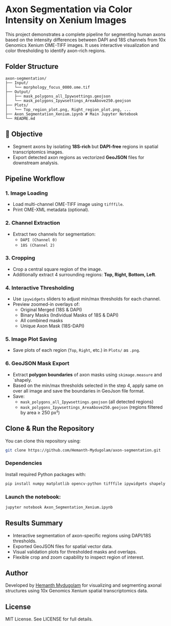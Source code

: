 # Axon Segmentation via Color Intensity on Xenium Images
This project demonstrates a complete pipeline for segmenting human axons based on the intensity differences between DAPI and 18S channels from 10x Genomics Xenium OME-TIFF images. It uses interactive visualization and color thresholding to identify axon-rich regions.

##  Folder Structure
```
axon-segmentation/
├── Input/
│   └── morphology_focus_0000.ome.tif
├── Output/
│   ├── mask_polygons_all_Ipywsettings.geojson
│   └── mask_polygons_Ipywsettings_AreaAbove250.geojson
├── Plots/
│   └── Top_region_plot.png, Right_region_plot.png, ...
├── Axon_Segmentation_Xenium.ipynb # Main Jupyter Notebook
└── README.md
```
## 🎯 Objective

- Segment axons by isolating **18S-rich** but **DAPI-free** regions in spatial transcriptomics images.
- Export detected axon regions as vectorized **GeoJSON** files for downstream analysis.

## Pipeline Workflow

### 1. **Image Loading**
- Load multi-channel OME-TIFF image using `tifffile`.
- Print OME-XML metadata (optional).

### 2. **Channel Extraction**
- Extract two channels for segmentation:
  - `DAPI (Channel 0)`
  - `18S (Channel 2)`

### 3. **Cropping**
- Crop a central square region of the image.
- Additionally extract 4 surrounding regions: **Top, Right, Bottom, Left**.

### 4. **Interactive Thresholding**
- Use `ipywidgets` sliders to adjust min/max thresholds for each channel.
- Preview zoomed-in overlays of:
  - Original Merged (18S & DAPI)
  - Binary Masks (Individual Masks of 18S & DAPI)
  - All combined masks
  - Unique Axon Mask (18S-DAPI)

### 5. **Image Plot Saving**
- Save plots of each region (`Top`, `Right`, etc.) in `Plots/` as `.png`.

### 6. **GeoJSON Mask Export**
- Extract **polygon boundaries** of axon masks using `skimage.measure` and `shapely.
- Based on the min/max thresholds selected in the step 4, apply same on over all image and save the boundaries in GeoJson file format.
- Save:
  - `mask_polygons_all_Ipywsettings.geojson` (all detected regions)
  - `mask_polygons_Ipywsettings_AreaAbove250.geojson` (regions filtered by area ≥ 250 px²)

## Clone & Run the Repository

You can clone this repository using:

```bash
git clone https://github.com/Hemanth-Mydugolam/axon-segmentation.git
```

### Dependencies

Install required Python packages with:

```bash
pip install numpy matplotlib opencv-python tifffile ipywidgets shapely scikit-image geojson
```

### Launch the notebook:
```bash
jupyter notebook Axon_Segmentation_Xenium.ipynb
```

## Results Summary
- Interactive segmentation of axon-specific regions using DAPI/18S thresholds.
- Exported GeoJSON files for spatial vector data.
- Visual validation plots for thresholded masks and overlaps.
- Flexible crop and zoom capability to inspect region of interest.

##  Author
Developed by <a href="https://github.com/Hemanth-Mydugolam" target="_blank">Hemanth Mydugolam</a> for visualizing and segmenting axonal structures using 10x Genomics Xenium spatial transcriptomics data.

## License
MIT License. See LICENSE for full details.
